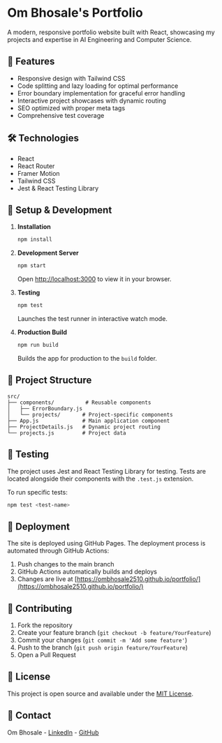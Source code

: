 # Om Bhosale's Portfolio

A modern, responsive portfolio website built with React, showcasing my projects and expertise in AI Engineering and Computer Science.

## 🚀 Features

- Responsive design with Tailwind CSS
- Code splitting and lazy loading for optimal performance
- Error boundary implementation for graceful error handling
- Interactive project showcases with dynamic routing
- SEO optimized with proper meta tags
- Comprehensive test coverage

## 🛠️ Technologies

- React
- React Router
- Framer Motion
- Tailwind CSS
- Jest & React Testing Library

## 🔧 Setup & Development

1. **Installation**
   ```bash
   npm install
   ```

2. **Development Server**
   ```bash
   npm start
   ```
   Open [http://localhost:3000](http://localhost:3000) to view it in your browser.

3. **Testing**
   ```bash
   npm test
   ```
   Launches the test runner in interactive watch mode.

4. **Production Build**
   ```bash
   npm run build
   ```
   Builds the app for production to the `build` folder.

## 📁 Project Structure

```
src/
├── components/          # Reusable components
│   ├── ErrorBoundary.js
│   └── projects/       # Project-specific components
├── App.js              # Main application component
├── ProjectDetails.js   # Dynamic project routing
└── projects.js         # Project data
```

## 🧪 Testing

The project uses Jest and React Testing Library for testing. Tests are located alongside their components with the `.test.js` extension.

To run specific tests:
```bash
npm test <test-name>
```

## 🚀 Deployment

The site is deployed using GitHub Pages. The deployment process is automated through GitHub Actions:

1. Push changes to the main branch
2. GitHub Actions automatically builds and deploys
3. Changes are live at [https://ombhosale2510.github.io/portfolio/](https://ombhosale2510.github.io/portfolio/)

## 🤝 Contributing

1. Fork the repository
2. Create your feature branch (`git checkout -b feature/YourFeature`)
3. Commit your changes (`git commit -m 'Add some feature'`)
4. Push to the branch (`git push origin feature/YourFeature`)
5. Open a Pull Request

## 📝 License

This project is open source and available under the [MIT License](LICENSE).

## 📧 Contact

Om Bhosale - [LinkedIn](https://www.linkedin.com/in/om-bhosale-44838b186/) - [GitHub](https://github.com/ombhosale2510)
